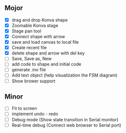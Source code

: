 ## Mojor
- [x] drag and drop Konva shape
- [x] Zoomable Konva stage
- [x] Stage pan tool
- [x] Connect shape with arrow
- [x] save and load canvas to local file
- [x] Create recent file
- [x] delete shape and arrow with del key
- [ ] Save, Save as, New
- [ ] add code to shape and initial code
- [ ] generate .ino file
- [ ] Add text object (help visualization the FSM diagram)
- [ ] Show brower support

## Minor
- [ ] Fit to screen
- [ ] implement undo - redo
- [ ] Debug mode (Show state transition in Serial monitor)
- [ ] Real-time debug (Connect web browser to Serial port)
